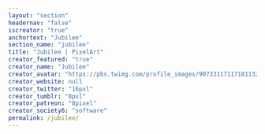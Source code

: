 ```yaml
---
layout: "section"
headernav: "false"
iscreator: "true"
anchortext: "Jubilee"
section_name: "jubilee"
title: "Jubilee | PixelArt"
creator_featured: "true"
creator_name: "Jubilee"
creator_avatar: "https://pbs.twimg.com/profile_images/907331171171811329/htJtavuU_200x200.jpg"
creator_website: null
creator_twitter: "16pxl"
creator_tumblr: "8pxl"
creator_patreon: "8pixel"
creator_society6: "software"
permalink: /jubilee/
---
```

